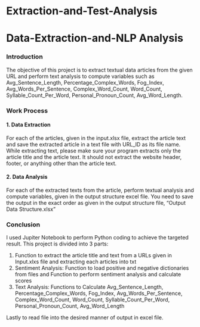# Extraction-and-Test-Analysis
# Data-Extraction-and-NLP Analysis

### Introduction
The objective of this project is to extract textual data articles from the given URL and perform text analysis to compute variables such as Avg_Sentence_Length,	Percentage_Complex_Words,	Fog_Index,	Avg_Words_Per_Sentence,	Complex_Word_Count,	Word_Count,	Syllable_Count_Per_Word,	Personal_Pronoun_Count,	Avg_Word_Length. 

### Work Process
#### 1. Data Extraction
For each of the articles, given in the input.xlsx file, extract the article text and save the extracted article in a text file with URL_ID as its file name.
While extracting text, please make sure your program extracts only the article title and the article text. It should not extract the website header, footer, or anything other than the article text. 

#### 2. Data Analysis
For each of the extracted texts from the article, perform textual analysis and compute variables, given in the output structure excel file. You need to save the output in the exact order as given in the output structure file, “Output Data Structure.xlsx”

### Conclusion
I used Jupiter Notebook to perform Python coding to achieve the targeted result. This project is divided into 3 parts: 

1. Function to extract the article title and text from a URLs given in Input.xlxs file and extracting each articles into txt
2. Sentiment Analysis: Function to load positive and negative dictionaries from files and Function to perform sentiment analysis and calculate scores
3. Text Analysis: Functions to Calculate Avg_Sentence_Length,	Percentage_Complex_Words,	Fog_Index,	Avg_Words_Per_Sentence,	Complex_Word_Count,	Word_Count,	Syllable_Count_Per_Word,	Personal_Pronoun_Count,	Avg_Word_Length

Lastly to read file into the desired manner of output in excel file.
